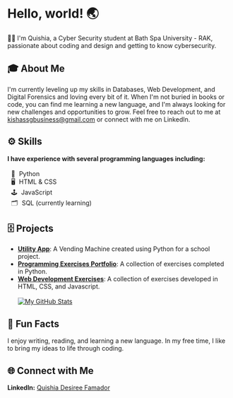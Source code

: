 # Hello, world! 🌏

👩‍💻 I'm Quishia, a Cyber Security student at Bath Spa University - RAK, passionate about coding and design and getting to know cybersecurity.

## 🎓 About Me

I'm currently leveling up my skills in Databases, Web Development, and Digital Forensics and loving every bit of it. When I'm not buried in books or code, you can find me learning a new language, and I'm always looking for new challenges and opportunities to grow. Feel free to reach out to me at kishassgbusiness@gmail.com or connect with me on LinkedIn.

## ⚙️ Skills

**I have experience with several programming languages including:**<br><br>
&emsp13; 🐍&emsp13; Python  
&emsp13; 🖥️&emsp13; HTML & CSS  
&emsp13; 🕹️&emsp13; JavaScript  
&emsp13; 🗂️&emsp13; SQL (currently learning)  

## 🗄️ Projects

- [**Utility App**](https://github.com/qqqorus/UtilityApp): A Vending Machine created using Python for a school project.
- [**Programming Exercises Portfolio**](https://github.com/qqqorus/ProgrammingExercisesPortfolio_Famador): A collection of exercises completed in Python.
- [**Web Development Exercises**](https://github.com/DC-BSU-RAK/assignement-1-set-exercises-qqqorus): A collection of exercises developed in HTML, CSS, and Javascript.
     <br><br>
    [![My GitHub Stats](https://github-readme-stats.vercel.app/api/?username=qqqorus&count_private=true&theme=tokyonight&showicons=true)]()

## 🌱 Fun Facts

I enjoy writing, reading, and learning a new language. In my free time, I like to bring my ideas to life through coding.

## 🌐 Connect with Me

**LinkedIn:** [Quishia Desiree Famador](www.linkedin.com/in/quishia-desiree-famador-643480330)

<!-- ![pixel cat](https://external-content.duckduckgo.com/iu/?u=https%3A%2F%2Fart.pixilart.com%2F279c04744561021.png&f=1&nofb=1&ipt=8511e430f20f41788d84dc3371601c58f46e20991957afbd9d680f18d8c039ca) -->
